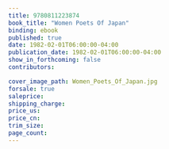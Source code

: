 ```yaml
---
title: 9780811223874
book_title: "Women Poets Of Japan"
binding: ebook
published: true
date: 1982-02-01T06:00:00-04:00
publication_date: 1982-02-01T06:00:00-04:00
show_in_forthcoming: false
contributors:

cover_image_path: Women_Poets_Of_Japan.jpg
forsale: true
saleprice:
shipping_charge:
price_us:
price_cn:
trim_size:
page_count:
---
```


